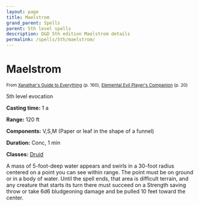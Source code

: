 ```yaml
---
layout: page
title: Maelstrom
grand_parent: Spells
parent: 5th level spells 
description: D&D 5th edition Maelstrom details
permalink: /spells/5th/maelstrom/
---
```


# Maelstrom

<small>From <a target="_blank" href="https://dnd.wizards.com/products/tabletop-games/rpg-products/xanathars-guide-everything">Xanathar's Guide to Everything</a> (p. 160), <a target="_blank" href="https://dnd.wizards.com/products/tabletop-games/rpg-products/player%E2%80%99s-companion">Elemental Evil Player's Companion</a> (p. 20)</small>


5th level evocation

**Casting time:** 1 a

**Range:** 120 ft

**Components:** V,S,M (Paper or leaf in the shape of a funnel)

**Duration:** Conc, 1 min

**Classes:** [Druid](/classes/druid/)

A mass of 5-foot-deep water appears and swirls in a 30-foot radius centered on a point you can see within range. The point must be on ground or in a body of water. Until the spell ends, that area is difficult terrain, and any creature that starts its turn there must succeed on a Strength saving throw or take 6d6 bludgeoning damage and be pulled 10 feet toward the center.
